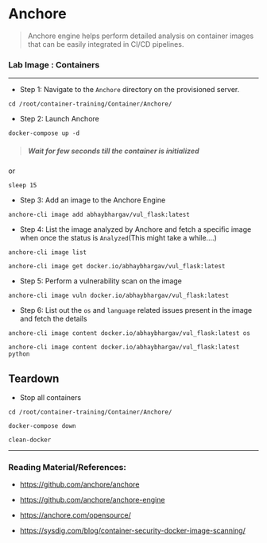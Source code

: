 # Anchore

> Anchore engine helps perform detailed analysis on container images that can be easily integrated in CI/CD pipelines.

### **Lab Image : Containers**

---

* Step 1: Navigate to the `Anchore` directory on the provisioned server.

```commandline
cd /root/container-training/Container/Anchore/
```

* Step 2: Launch Anchore

```commandline
docker-compose up -d
```
> ##### Wait for few seconds till the container is initialized

or 

```commandline
sleep 15
```

* Step 3: Add an image to the Anchore Engine

```commandline
anchore-cli image add abhaybhargav/vul_flask:latest
```

* Step 4: List the image analyzed by Anchore and fetch a specific image when once the status is `Analyzed`(This might take a while....)

```commandline
anchore-cli image list
```

```commandline
anchore-cli image get docker.io/abhaybhargav/vul_flask:latest
```

* Step 5: Perform a vulnerability scan on the image 

```commandline
anchore-cli image vuln docker.io/abhaybhargav/vul_flask:latest
```

* Step 6: List out the `os` and `language` related issues present in the image and fetch the details

```commandline
anchore-cli image content docker.io/abhaybhargav/vul_flask:latest os
```

```commandline
anchore-cli image content docker.io/abhaybhargav/vul_flask:latest python
```

## Teardown

* Stop all containers

```commandline
cd /root/container-training/Container/Anchore/
```

```commandline
docker-compose down
```

```commandline
clean-docker
```

---

### Reading Material/References:

* https://github.com/anchore/anchore

* https://github.com/anchore/anchore-engine

* https://anchore.com/opensource/

* https://sysdig.com/blog/container-security-docker-image-scanning/
